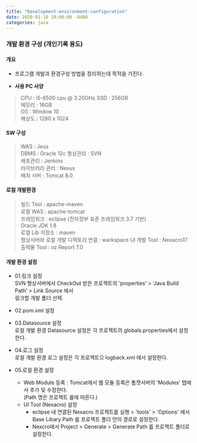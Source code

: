 ```yaml
---
title: "Development-environment-configuration"
date: 2020-01-10 19:00:00 -0400
categories: java
---
```


### 개발 환경 구성 (개인기록 용도)

#### 개요
* 프로그램 개발과 환경구성 방법을 정리하는데 목적을 가진다.

* **사용 PC 사양**  
> CPU    : i5-6500 cpu @ 3.20GHz 
> SSD    : 256GB   
> 메모리  : 16GB  
> OS     : Window 10  
> 해상도 : 1280 x 1024

#### SW 구성
> WAS            : Jeus   
> DBMS           : Oracle 12c 
> 형상관리        : SVN  
> 배포관리        : Jenkins  
> 라이브러리 관리 : Nexus  
> 배치 서버       : Tomcat 8.0  

#### 로컬 개발환경 
> 빌드 Tool      : apache-maven  
> 로컬 WAS       : apache-tomcat  
> 프레임워크      : eclipse (전자정부 표준 프레임워크 3.7 기반)  
> Oracle JDK 1.8  
> 로컬 Lib 저장소 : maven  
> 형상서버와 로컬 개발 디렉토리 연결 : warkspace 
> UI 개발 Tool   : Nexacro17  
> 출력물 Tool    : oz Report 7.0

#### 개발 환경 설정  
* 01.링크 설정  
SVN 형상서버에서 CheckOut 받은 프로젝트의 'properties' > 'Java Build Path' > Link Source 에서    
링크할 개발 폴더 선택.

* 02.pom.xml 설정 

* 03.Datasource 설정  
로컬 개발 환경 Datasource 설정은 각 프로젝트의 globals.properties에서 설정한다.  

* 04.로그 설정  
로컬 개발 환경 로그 설정은 각 프로젝트으 logback.xml 에서 설정한다. 
  
* 05.로컬 환경 설정   
   - Web Module 등록 : Tomcat에서 웹 모듈 등록은 톰캣서버의 'Modules' 탭에서 추가 및 수정한다.  
(Path 명은 프로젝트 룰에 따른다.)    
   - UI Tool (Nexacro) 설정  
     + eclipse 내 연결된 Nexacro 프로젝트를 실행 > 'tools' > 'Options' 에서 Base Libary Path 를 프로젝트 폴더 안의 경로로 설정한다.   
     + Nexcro에서 Project > Generate > Generate Path 를 프로젝트 폴더로 설정한다.  

